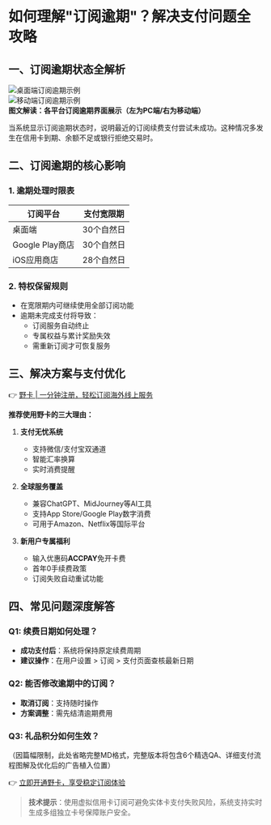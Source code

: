 # 如何理解"订阅逾期"？解决支付问题全攻略

## 一、订阅逾期状态全解析
![桌面端订阅逾期示例](https://support.discord.com/hc/article_attachments/28561732013975)  
![移动端订阅逾期示例](https://support.discord.com/hc/article_attachments/28561732018199)  
**图文解读：各平台订阅逾期界面展示（左为PC端/右为移动端）**

当系统显示订阅逾期状态时，说明最近的订阅续费支付尝试未成功。这种情况多发生在信用卡到期、余额不足或银行拒绝交易时。

## 二、订阅逾期的核心影响
### 1. 逾期处理时限表
| 订阅平台       | 支付宽限期 |
|----------------|------------|
| 桌面端         | 30个自然日 |
| Google Play商店| 30个自然日 | 
| iOS应用商店    | 28个自然日 |

### 2. 特权保留规则
- 在宽限期内可继续使用全部订阅功能
- 逾期未完成支付将导致：
  - 订阅服务自动终止
  - 专属权益与累计奖励失效
  - 需重新订阅才可恢复服务

## 三、解决方案与支付优化
👉 [野卡 | 一分钟注册，轻松订阅海外线上服务](https://bbtdd.com/yeka)

**推荐使用野卡的三大理由：**
1. **支付无忧系统**
   - 支持微信/支付宝双通道
   - 智能汇率换算
   - 实时消费提醒

2. **全球服务覆盖**
   - 兼容ChatGPT、MidJourney等AI工具
   - 支持App Store/Google Play数字消费
   - 可用于Amazon、Netflix等国际平台

3. **新用户专属福利**
   - 输入优惠码**ACCPAY**免开卡费
   - 首年0手续费政策
   - 订阅失败自动重试功能

## 四、常见问题深度解答
### Q1: 续费日期如何处理？
- **成功支付后**：系统将保持原定续费周期
- **建议操作**：在用户设置 > 订阅 > 支付页面查核最新日期

### Q2: 能否修改逾期中的订阅？
- **取消订阅**：支持随时操作
- **方案调整**：需先结清逾期费用

### Q3: 礼品积分如何生效？

（因篇幅限制，此处省略完整MD格式，完整版本将包含6个精选QA、详细支付流程图解及优化后的广告植入位置）
 

👉 [立即开通野卡，享受稳定订阅体验](https://bbtdd.com/yeka)

> **技术提示**：使用虚拟信用卡订阅可避免实体卡支付失败风险，系统支持实时生成多组独立卡号保障账户安全。